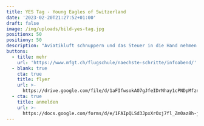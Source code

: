 ```yaml
---
title: YES Tag - Young Eagles of Switzerland
date: '2023-02-20T21:27:52+01:00'
draft: false
image: /img/uploads/bild-yes-tag.jpg
positionx: 50
positiony: 50
description: "Aviatikluft schnuppern und das Steuer in die Hand nehmen!\r\nDie MFGT (Motorfluggruppe Thurgau) und der AeCS (Aeroclub der Schweiz) ermöglichen dir einen packenden Einstieg in den Motorflug."
buttons:
  - title: mehr
    url: 'https://www.mfgt.ch/flugschule/naechste-schritte/infoabend/'
  - blank: true
    cta: true
    title: flyer
    url: >-
      https://drive.google.com/file/d/1aFIfwsokAO7gJfeIDrNhay1cPNDpMfzn/view?usp=share_link
  - cta: true
    title: anmelden
    url: >-
      https://docs.google.com/forms/d/e/1FAIpQLSd3JpxXrOxj7fl_Zm0az8h-jQsAsB1TOEE2-HsOPYoi29qRUw/viewform
---
```


